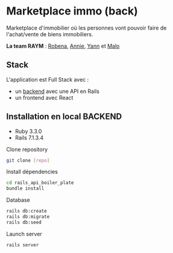 # Marketplace immo (back)
Marketplace d'immobilier où les personnes vont pouvoir faire de l'achat/vente de biens immobiliers.

**La team RAYM** : [Robena](https://github.com/Robe-Ras), [Annie](https://github.com/annieherieau), [Yann](https://github.com/YannRZG) et [Malo](https://github.com/Korblen)


## Stack

L'application est Full Stack avec :
- un [backend]() avec une API en Rails
- un frontend avec React

## Installation en local BACKEND
- Ruby 3.3.0
- Rails 7.1.3.4

Clone repository

```bash
git clone [repo]
```

Install dépendencies

```bash
cd rails_api_boiler_plate
bundle install
```

Database

```bash
rails db:create
rails db:migrate
rails db:seed
```

Launch server

```bash
rails server
```
